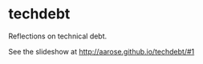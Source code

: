 techdebt
========

Reflections on technical debt.

See the slideshow at http://aarose.github.io/techdebt/#1
